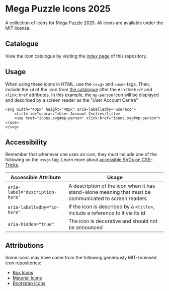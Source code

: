 # Mega Puzzle Icons 2025
A collection of icons for Mega Puzzle 2025. All icons are available under the MIT license.  

## Catalogue
View the icon catalogue by visiting the [index page](https://nouveaureece.github.io/Mega-Puzzle-Icons-2025/) of this repository.

## Usage
When using these icons in HTML, use the `<svg>` and `<use>` tags. Then, include the `id` of the icon from [the catalogue]((https://nouveaureece.github.io/Mega-Puzzle-Icons-2025/)) after the `#` in the `href` and `xlink:href` attributes. In this example, the `mp-person` icon will be displayed and described by a screen reader as the "User Account Centre"
```
<svg width="40px" height="40px" aria-labelledby="useracc">
    <title id="useracc">User Account Centre</title>
    <use href="icons.svg#mp-person" xlink:href="icons.svg#mp-person"></use>
</svg>
```

## Accessibility
Remember that whenever one uses an icon, they must include one of the following on the `<svg>` tag. Learn more about [accessible SVGs on CSS-Tricks](https://css-tricks.com/accessible-svgs/).


| Accessible Attribute     | Usage     |
| ------------- | ------------- |
| `aria-label="description-here"` | A description of the icon when it has stand-alone meaning that must be communicated to screen readers |
| `aria-labelledby="id-here"` | If the icon is described by a `<title>`, include a reference to it via its id |
| `aria-hidden="true"` | The icon is decorative and should not be announced |

## Attributions
Some icons may have come from the following generously MIT-Licensed icon repositories:  
* [Box Icons](https://github.com/atisawd/boxicons)
* [Material Icons](https://github.com/google/material-design-icons)
* [Bootstrap Icons](https://icons.getbootstrap.com/)